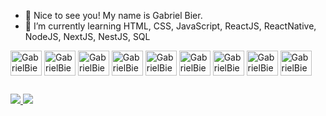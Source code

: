 - 👋 Nice to see you! My name is Gabriel Bier.
- 🌱 I’m currently learning HTML, CSS, JavaScript, ReactJS, ReactNative, NodeJS, NextJS, NestJS, SQL

<div style='display: inline_block'>
  <img width='50' height='40' align='center' alt='GabrielBier-TypeScript' src="https://cdn.jsdelivr.net/gh/devicons/devicon/icons/typescript/typescript-original.svg" />
  <img width='50' height='40' align='center' alt='GabrielBier-JavaScript' src="https://cdn.jsdelivr.net/gh/devicons/devicon/icons/javascript/javascript-original.svg" />
  <img width='50' height='40' align='center' alt='GabrielBier-React' src="https://cdn.jsdelivr.net/gh/devicons/devicon/icons/react/react-original-wordmark.svg" />
  <img width='50' height='40' align='center' alt='GabrielBier-NextJs' src="https://cdn.jsdelivr.net/gh/devicons/devicon/icons/nextjs/nextjs-original-wordmark.svg" />
  <img width='50' height='40' align='center' alt='GabrielBier-NestJs' src="https://cdn.jsdelivr.net/gh/devicons/devicon/icons/nestjs/nestjs-plain-wordmark.svg" />
  <img width='50' height='40' align='center' alt='GabrielBier-NodeJs' src="https://cdn.jsdelivr.net/gh/devicons/devicon/icons/nodejs/nodejs-original-wordmark.svg" />
  <img width='50' height='40' align='center' alt='GabrielBier-HTML5' src="https://cdn.jsdelivr.net/gh/devicons/devicon/icons/html5/html5-original-wordmark.svg" />
  <img width='50' height='40' align='center' alt='GabrielBier-CSS3' src="https://cdn.jsdelivr.net/gh/devicons/devicon/icons/css3/css3-original-wordmark.svg" />        
  <img width='50' height='40' align='center' alt='GabrielBier-Flutter' src="https://cdn.jsdelivr.net/gh/devicons/devicon/icons/flutter/flutter-original.svg" />
</div>


  ##
  
  
<div style='display: inline_block'>
  <a href='mailto:gabrielsahinabier@gmail.com' target='_blank'>
  <img src="https://img.shields.io/badge/Gmail-D14836?style=for-the-badge&logo=gmail&logoColor=white" target='_blank'/>
  </a>
  <a href='https://www.linkedin.com/in/gabriel-giuseppe-sahina-bier-624ba6145' target='_blank'>
  <img src="https://img.shields.io/badge/LinkedIn-0077B5?style=for-the-badge&logo=linkedin&logoColor=white" target='_blank'/>
  </a>
</div>
